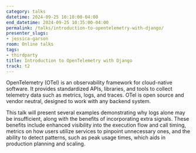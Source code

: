 ```yaml
---
category: talks
datetime: 2024-09-25 10:10:00-04:00
end_datetime: 2024-09-25 10:35:00-04:00
permalink: /talks/introduction-to-opentelemetry-with-django/
presenter_slugs:
- jessica-garson
room: Online talks
tags:
- thirdparty
title: Introduction to OpenTelemetry with Django
track: t2
---
```


OpenTelemetry (OTel) is an observability framework for cloud-native software. It provides standardized APIs, libraries, and tools to collect telemetry data such as metrics, logs, and traces. OTel is open source and vendor neutral, designed to work with any backend system.

This talk will present several examples demonstrating why logs alone may be insufficient, along with the benefits of incorporating extra signals. These benefits include enhanced visibility into the execution flow and call timing, metrics on how users utilize services to pinpoint unnecessary ones, and the ability to detect patterns, such as peak usage times, which aids in production planning and scaling.